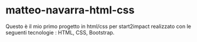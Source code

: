 # matteo-navarra-html-css
Questo è il mio primo progetto in html/css per start2impact realizzato con le seguenti tecnologie : HTML, CSS, Bootstrap.
